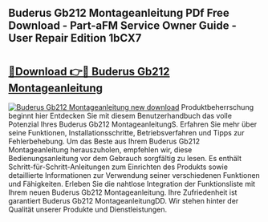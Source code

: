 ## Buderus Gb212 Montageanleitung PDf Free Download - Part-aFM Service Owner Guide - User Repair Edition 1bCX7

# <h2><a href="http://df8catk.blite.top/?on=Buderus+Gb212+Montageanleitung">🔗Download 👉🔴 Buderus Gb212 Montageanleitung</a></h2>

[![Buderus Gb212 Montageanleitung new download](https://i.imgur.com/lujVjoI.png)](http://df8catk.blite.top/?on=Buderus+Gb212+Montageanleitung)
Produktbeherrschung beginnt hier Entdecken Sie mit diesem Benutzerhandbuch das volle Potenzial Ihres Buderus Gb212 MontageanleitungS. Erfahren Sie mehr über seine Funktionen, Installationsschritte, Betriebsverfahren und Tipps zur Fehlerbehebung. Um das Beste aus Ihrem Buderus Gb212 Montageanleitung herauszuholen, empfehlen wir, diese Bedienungsanleitung vor dem Gebrauch sorgfältig zu lesen. Es enthält Schritt-für-Schritt-Anleitungen zum Einrichten des Produkts sowie detaillierte Informationen zur Verwendung seiner verschiedenen Funktionen und Fähigkeiten. Erleben Sie die nahtlose Integration der Funktionsliste mit Ihrem neuen Buderus Gb212 Montageanleitung. Ihre Zufriedenheit ist garantiert Buderus Gb212 MontageanleitungDD. Wir stehen hinter der Qualität unserer Produkte und Dienstleistungen.
